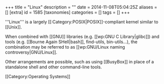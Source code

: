 +++
title = "Linux"
description = ""
date = 2014-11-08T05:04:25Z
aliases = []
[extra]
id = 1585
[taxonomies]
categories = []
tags = []
+++

'''Linux''' is a largely [[:Category:POSIX|POSIX]]-compliant kernel similar to [[Unix]].

When combined with [[GNU]] libraries (e.g. [[wp:GNU C Library|glibc]]) and tools (e.g. [[Bourne Again SHell|bash]], find-utils, bin-utils...), 
the combination may be referred to as [[wp:GNU/Linux naming controversy|GNU/Linux]].  

Other arrangements are possible, such as using [[BusyBox]] 
in place of a standalone shell and other command-line tools.

[[Category:Operating Systems]]
